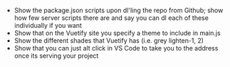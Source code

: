 - Show the package.json scripts upon dl'ling the repo from Github; show how few server scripts there are and say you can dl each of these individually if you want
- Show that on the Vuetify site you specify a theme to include in main.js
- Show the different shades that Vuetify has (i.e. grey lighten-1, 2)
- Show that you can just alt click in VS Code to take you to the address once its serving your project
